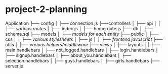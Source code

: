 # project-2-planning

Application
├── config
│ ├── connection.js
├──controllers
│ ├── api
│ │ ├── *various routes*
│ ├── index.js
│ ├── homeroute.js
├── db
│ ├── schema.sql
├── models
│ ├── *models for each entity*
├── public
│ ├── css
│ │ ├── *various stylesheets*
│ ├── js
│ │ ├── *frontend javascript*
├── utils
│ ├── *various helpers/middleware*
├── views
│ ├── layouts
│ | ├── main.handlebars
│ ├── not_logged.handlebars
│ ├── login.handlebars
│ ├── signup.handlebars
│ ├── about_you.handlebars
│ ├── selection.handlebars
│ ├── guys.handlebars
│ ├── girls.handlebars
├── server.js



